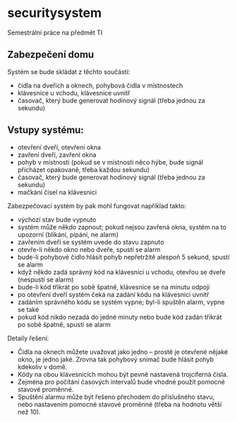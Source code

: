 # securitysystem
Semestrální práce na předmět TI

## Zabezpečení domu
Systém se bude skládat z těchto součástí:
 - čidla na dveřích a oknech, pohybová čidla v místnostech
 - klávesnice u vchodu, klávesnice uvnitř
 - časovač, který bude generovat hodinový signál (třeba jednou za sekundu)

## Vstupy systému:
 - otevření dveří, otevření okna
 - zavření dveří, zavření okna
 - pohyb v místnosti (pokud se v místnosti něco hýbe, bude signál přicházet opakovaně, třeba každou sekundu)
 - časovač, který bude generovat hodinový signál (třeba jednou za sekundu)
 - mačkání čísel na klávesnici

Zabezpečovací systém by pak mohl fungovat například takto:
 - výchozí stav bude vypnuto
 - systém může někdo zapnout; pokud nejsou zavřená okna, systém na to upozorní (blikání, pípání, ne alarm)
 - zavřením dveří se systém uvede do stavu zapnuto
 - otevře-li někdo okno nebo dveře, spustí se alarm
 - bude-li pohybové čidlo hlásit pohyb nepřetržitě alespoň 5 sekund, spustí se alarm
 - když někdo zadá správný kód na klávesnici u vchodu, otevřou se dveře (nespustí se alarm)
 - bude-li kód třikrát po sobě špatně, klávesnice se na minutu odpojí
 - po otevření dveří systém čeká na zadání kódu na klávesnici uvnitř
 - zadáním správného kódu se systém vypne; byl-li spuštěn alarm, vypne se také
 - pokud kód nikdo nezadá do jedné minuty nebo bude kód zadán třikrát po sobě špatně, spustí se alarm

Detaily řešení:
-  Čidla na oknech můžete uvažovat jako jedno – prostě je otevřené nějaké okno, je jedno jaké. Zrovna tak pohybový snímač bude hlásit pohyb kdekoliv v domě.
-  Kódy na obou klávesnicích mohou být pevně nastavená trojciferná čísla.
-  Zejména pro počítání časových intervalů bude vhodné použít pomocné stavové proměnné.
-  Spuštění alarmu může být řešeno přechodem do příslušného stavu, nebo nastavením pomocné stavové proměnné (třeba na hodnotu větší než 10).
